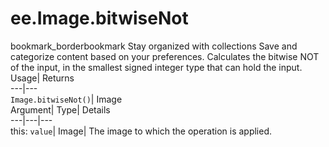  
#  ee.Image.bitwiseNot 
bookmark_borderbookmark Stay organized with collections  Save and categorize content based on your preferences.
Calculates the bitwise NOT of the input, in the smallest signed integer type that can hold the input. 
Usage| Returns  
---|---  
`Image.bitwiseNot()`| Image  
Argument| Type| Details  
---|---|---  
this: `value`| Image| The image to which the operation is applied.  
